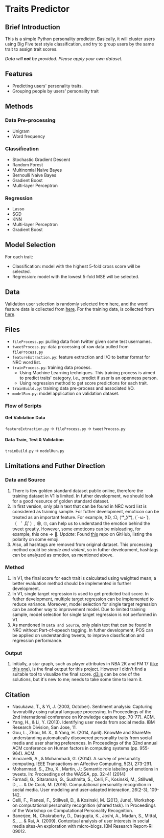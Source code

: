# Traits Predictor

## Brief Introduction

This is a simple Python personality predictor. Basically, it will cluster users using Big Five test style classification, and try to group users by the same trait to assign trait scores.

*Data will __not__ be provided. Please apply your own dataset.*

## Features
- Predicting users' personality traits.
- Grouping people by users' personality trait

## Methods

### Data Pre-processing

- Unigram
- Word frequency

### Classification

- Stochastic Gradient Descent
- Random Forest
- Multinomial Naive Bayes
- Bernoulli Naive Bayes
- Gradient Boost
- Multi-layer Perceptron

### Regression

- Lasso 
- SGD 
- KNN
- Multi-layer Perceptron 
- Gradient Boost

## Model Selection

For each trait:
- Classification: model with the highest 5-fold cross score will be selected.
- Regression: model with the lowest 5-fold MSE will be selected.


## Data

Validation user selection is randomly selected from [here](http://friendorfollow.com/twitter/most-followers/), and the word feature data is collected from [here](https://github.com/mhbashari/NRC-Persian-Lexicon). For the training data, is collected from [here](http://mypersonality.org/wiki/doku.php?id=download_databases).



## Files
- ```fileProcess.py```: pulling data from twitter given some test usernames.
- ```tweetProcess.py```: data processing of raw data pulled from ```fileProcess.py```
- ```featureExtraction.py```: feature extraction and I/O to better format for NRC word list.
- ```trainProcess.py```: training data process.
	- Using Machine Learning techniques. This training process is aimed to predict traits' category, i.e., predict if user is an openness person.
	- Using regression method to get score predictions for each trait.
- ```trainBuild.py```: training data pre-process and associated I/O.
- ```modelRun.py```: model application on validation dataset.

### Flow of Scripts

#### Get Validation Data

```featureExtraction.py``` -> ```fileProcess.py``` -> ```tweetProcess.py```

#### Data Train, Test & Validation

```trainBuild.py``` -> ```modelRun.py```


## Limitations and Futher Direction

### Data and Source

1. There is few golden standard dataset public online, therefore the training dataset in V1 is limited. In futher development, we should look for a good resource of golden standard dataset.
2. In first version, only plain text that can be found in NRC word list is considered as training sample. For futher development, emoticon can be treated as an important feature. For example, XD, :D, ( ͡° ͜ʖ ͡°), (´･ω･`),（　ﾟ Дﾟ）, 😆, 🙄, can help us to understand the emotion behind the tweet greatly. However, some emoticons can be misleading, for example, this one → 🙂. *Update*: Found [this](https://github.com/wooorm/emoji-emotion) repo on GitHub, listing the polarity on some emoji.
3. Also, all hashtags are removed from original dataset. This processing method could be *simple and violent*, so in futher development, hashtags can be analyzed as emotion, as mentioned above.

### Method

1. In V1, the final score for each trait is calculated using weighted mean; a better evaluation method should be implemented in further development. 
2. In V1, single target regression is used to get predicted trait score. In futher development, multiple target regression can be implemented to reduce variance. Moreover, model selection for single target regression can be another way to improvement model. Due to limited training sample, model selection for single target regression is not performed in V1.
3. As mentioned in ```Data and Source```, only plain text that can be found in NRC without Part-of-speech tagging. In futher development, POS can be applied on understanding tweets, to improve classfication and regression performance.

### Output

1. Initially, a star graph, such as player attributes in NBA 2K and FM 17 ([like this one](https://cdn.pbrd.co/images/1mCEPr5r.png)), is the final output for this project. However I didn't find a suitable tool to visualize the final score. [d3.js](https://github.com/d3/d3) can be one of the solutions, but it's new to me; needs to take some time to learn it.
 


## Citation
- Nasukawa, T., & Yi, J. (2003, October). Sentiment analysis: Capturing favorability using natural language processing. In Proceedings of the 2nd international conference on Knowledge capture (pp. 70-77). ACM.
- Yang, H., & Li, Y. (2013). Identifying user needs from social media. IBM Research Division, San Jose, 11.
- Gou, L., Zhou, M. X., & Yang, H. (2014, April). KnowMe and ShareMe: understanding automatically discovered personality traits from social media and user sharing preferences. In Proceedings of the 32nd annual ACM conference on Human factors in computing systems (pp. 955-964). ACM.
- Vinciarelli, A., & Mohammadi, G. (2014). A survey of personality computing. IEEE Transactions on Affective Computing, 5(3), 273-291.
- Mohammad, S., Zhu, X., Martin, J.: Semantic role labeling of emotions in tweets. In: Proceedings of the WASSA, pp. 32–41 (2014)
- Farnadi, G., Sitaraman, G., Sushmita, S., Celli, F., Kosinski, M., Stillwell, D., ... & De Cock, M. (2016). Computational personality recognition in social media. User modeling and user-adapted interaction, 26(2-3), 109-142.
- Celli, F., Pianesi, F., Stillwell, D., & Kosinski, M. (2013, June). Workshop on computational personality recognition (shared task). In Proceedings of the Workshop on Computational Personality Recognition.
- Banerjee, N., Chakraborty, D., Dasgupta, K., Joshi, A., Madan, S., Mittal, S., ... & Rai, A. (2009). Contextual analysis of user interests in social media sites-An exploration with micro-blogs. IBM Research Report-RI 09012.

